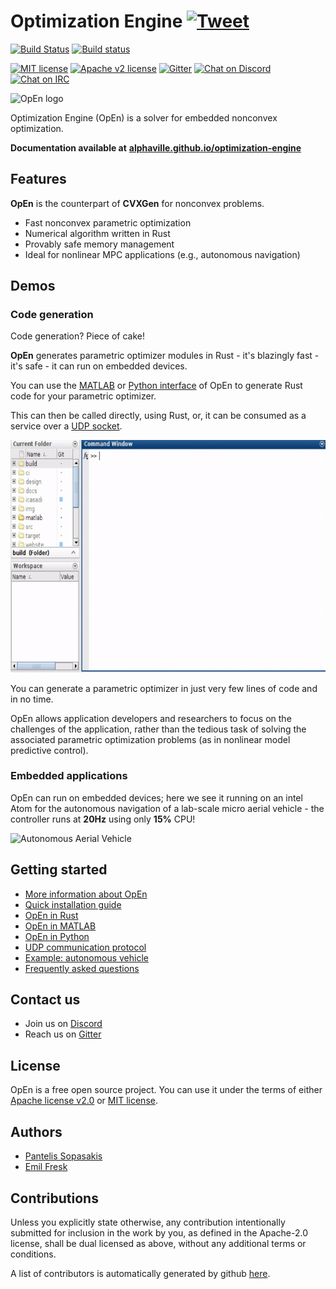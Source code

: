 # Optimization Engine [![Tweet](https://img.shields.io/twitter/url/http/shields.io.svg?style=social)](https://twitter.com/intent/tweet?text=Fast%20and%20accurate%20nonconvex%20optimization&url=https://alphaville.github.io/optimization-engine/&via=isToxic&hashtags=optimization,rustlang,matlab,python)

[![Build Status](https://travis-ci.org/alphaville/optimization-engine.svg?branch=master)](https://travis-ci.org/alphaville/optimization-engine) [![Build status](https://ci.appveyor.com/api/projects/status/fy9tr4xmqq3ka4aj?svg=true)](https://ci.appveyor.com/project/alphaville/optimization-engine) 

[![MIT license](https://img.shields.io/badge/License-MIT-blue.svg)](https://lbesson.mit-license.org/) [![Apache v2 license](https://img.shields.io/badge/License-Apache%20v2-blue.svg)](https://github.com/alphaville/optimization-engine/blob/master/LICENSE-APACHE) [![Gitter](https://badges.gitter.im/alphaville/optimization-engine.svg)](https://gitter.im/alphaville/optimization-engine?utm_source=badge&utm_medium=badge&utm_campaign=pr-badge) [![Chat on Discord](https://img.shields.io/badge/chat-on%20discord-gold.svg)](https://discord.gg/mfYpn4V) [![Chat on IRC](https://img.shields.io/badge/chat-on%20irc-pink.svg)](https://webchat.freenode.net/?channels=%23optimization_engine)

![OpEn logo](https://pbs.twimg.com/media/D1d8iOuXQAUFKJT.png:large)


Optimization Engine (OpEn) is a solver for embedded nonconvex optimization.

**Documentation available at** [**alphaville.github.io/optimization-engine**](https://alphaville.github.io/optimization-engine/)

## Features

**OpEn** is the counterpart of **CVXGen** for nonconvex problems.

- Fast nonconvex parametric optimization
- Numerical algorithm written in Rust
- Provably safe memory management
- Ideal for nonlinear MPC applications (e.g., autonomous navigation)


## Demos

### Code generation

Code generation? Piece of cake!

**OpEn** generates parametric optimizer modules in Rust - it's blazingly fast - it's safe - it can run on embedded devices.

You can use the [MATLAB](https://alphaville.github.io/optimization-engine/docs/matlab-interface) or [Python interface](https://alphaville.github.io/optimization-engine/docs/python-interface) of OpEn to generate Rust code for your parametric optimizer.

This can then be called directly, using Rust, or, it can be consumed as a service over a [UDP socket](https://alphaville.github.io/optimization-engine/docs/udp-sockets).

![Code generation](website/static/img/115ba54c2ad0.gif "Easy Code Generation")

You can generate a parametric optimizer in just very few lines of code and in no time.

OpEn allows application developers and researchers to focus on the challenges of the application, rather than the tedious task of solving the associated parametric optimization problems (as in nonlinear model predictive control).

### Embedded applications
OpEn can run on embedded devices; here we see it running on an intel Atom for the autonomous navigation of a lab-scale micro aerial vehicle - the controller runs at **20Hz** using only **15%** CPU!

![Autonomous Aerial Vehicle](website/static/img/e8f236af8d38.gif "Fast NMPC of MAV")


## Getting started

- [More information about OpEn](https://alphaville.github.io/optimization-engine/docs/open-intro)
- [Quick installation guide](https://alphaville.github.io/optimization-engine/docs/installation)
- [OpEn in Rust](https://alphaville.github.io/optimization-engine/docs/openrust)
- [OpEn in MATLAB](https://alphaville.github.io/optimization-engine/docs/matlab-interface)
- [OpEn in Python](https://alphaville.github.io/optimization-engine/docs/python-interface)
- [UDP communication protocol](https://alphaville.github.io/optimization-engine/docs/udp-sockets)
- [Example: autonomous vehicle](https://alphaville.github.io/optimization-engine/docs/example-nav)
- [Frequently asked questions](https://alphaville.github.io/optimization-engine/docs/faq)

## Contact us

- Join us on [Discord](https://discord.gg/mfYpn4V)
- Reach us on [Gitter](https://gitter.im/alphaville/optimization-engine)



## License

OpEn is a free open source project. You can use it under the terms of either [Apache license v2.0](LICENSE-APACHE) or [MIT license](LICENSE-MIT).


## Authors
- [Pantelis Sopasakis](https://alphaville.github.io)
- [Emil Fresk](https://github.com/korken89)

## Contributions

Unless you explicitly state otherwise, any contribution intentionally submitted for inclusion in the work by you, as defined in the Apache-2.0 license, shall be dual licensed as above, without any additional terms or conditions.

A list of contributors is automatically generated by github [here](https://github.com/alphaville/optimization-engine/graphs/contributors).
